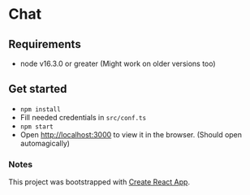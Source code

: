 # Chat

## Requirements

- node v16.3.0 or greater (Might work on older versions too)

## Get started

- `npm install`
- Fill needed credentials in `src/conf.ts`
- `npm start`
- Open [http://localhost:3000](http://localhost:3000) to view it in the browser. (Should open automagically)

### Notes

This project was bootstrapped with [Create React App](https://github.com/facebook/create-react-app).
